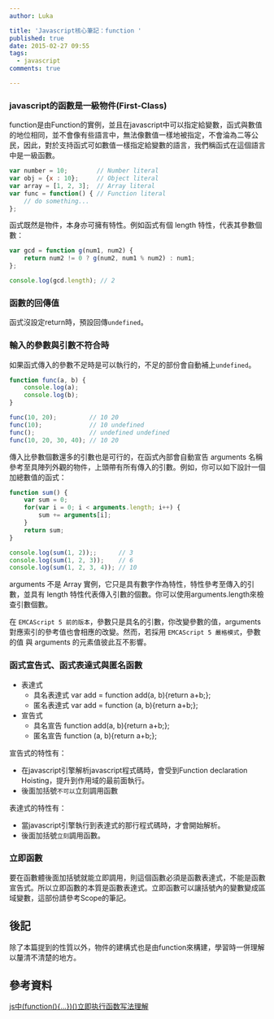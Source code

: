 ```yaml
---
author: Luka

title: 'Javascript核心筆記：function '
published: true
date: 2015-02-27 09:55
tags:
  - javascript
comments: true

---
```

### javascript的函數是一級物件(First-Class)
function是由Function的實例，並且在javascript中可以指定給變數，函式與數值的地位相同，並不會像有些語言中，無法像數值一樣地被指定，不會淪為二等公民，因此，對於支持函式可如數值一樣指定給變數的語言，我們稱函式在這個語言中是一級函數。
```js
var number = 10;        // Number literal
var obj = {x : 10};     // Object literal
var array = [1, 2, 3];  // Array literal
var func = function() { // Function literal
    // do something...
};
```
函式既然是物件，本身亦可擁有特性。例如函式有個 length 特性，代表其參數個數：
```js
var gcd = function g(num1, num2) {
    return num2 != 0 ? g(num2, num1 % num2) : num1;
};

console.log(gcd.length); // 2
```

### 函數的回傳值

函式沒設定return時，預設回傳`undefined`。


### 輸入的參數與引數不符合時
如果函式傳入的參數不足時是可以執行的，不足的部份會自動補上`undefined`。
```js
function func(a, b) {
    console.log(a);
    console.log(b);
}

func(10, 20);         // 10 20
func(10);             // 10 undefined
func();               // undefined undefined
func(10, 20, 30, 40); // 10 20
```
傳入比參數個數還多的引數也是可行的，在函式內部會自動宣告 arguments 名稱參考至具陣列外觀的物件，上頭帶有所有傳入的引數。例如，你可以如下設計一個加總數值的函式：
```js
function sum() {
    var sum = 0;
    for(var i = 0; i < arguments.length; i++) {
        sum += arguments[i];
    }
    return sum;
}

console.log(sum(1, 2));;      // 3
console.log(sum(1, 2, 3));    // 6
console.log(sum(1, 2, 3, 4)); // 10
```
arguments 不是 Array 實例，它只是具有數字作為特性，特性參考至傳入的引數，並具有 length 特性代表傳入引數的個數。你可以使用arguments.length來檢查引數個數。

在 `EMCAScript 5 前的版本`，參數只是具名的引數，你改變參數的值，arguments 對應索引的參考值也會相應的改變。然而，若採用 `EMCAScript 5 嚴格模式`，參數的值 與 arguments 的元素值彼此互不影響。

### 函式宣告式、函式表達式與匿名函數

- 表達式
	- 具名表達式 var add = function add(a, b){return a+b;};
	- 匿名表達式 var add = function (a, b){return a+b;};
- 宣告式
	- 具名宣告 function add(a, b){return a+b;};
	- 匿名宣告 function (a, b){return a+b;};

宣告式的特性有：
- 在javascript引擎解析javascript程式碼時，會受到Function declaration Hoisting，提升到作用域的最前面執行。
- 後面加括號`不可以`立刻調用函數

表達式的特性有：
- 當javascript引擎執行到表達式的那行程式碼時，才會開始解析。
- 後面加括號`立刻`調用函數。


### 立即函數
要在函數體後面加括號就能立即調用，則這個函數必須是函數表達式，不能是函數宣告式。所以立即函數的本質是函數表達式。立即函數可以讓括號內的變數變成區域變數，這部份請參考Scope的筆記。

## 後記
除了本篇提到的性質以外，物件的建構式也是由function來構建，學習時一併理解以釐清不清楚的地方。


## 參考資料
[js中(function(){…})()立即执行函数写法理解](http://dengo.org/archives/1004)